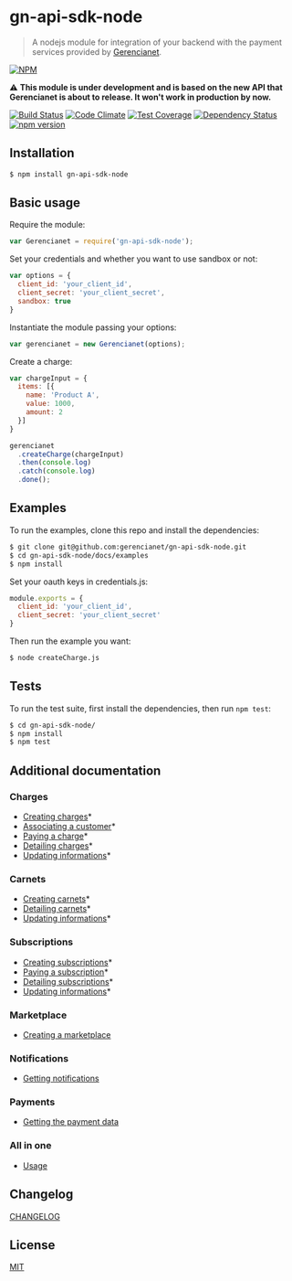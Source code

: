 # gn-api-sdk-node

> A nodejs module for integration of your backend with the payment services
provided by [Gerencianet](http://gerencianet.com.br).

[![NPM](https://nodei.co/npm/gn-api-sdk-node.png?downloads=true&stars=true)](https://nodei.co/npm/gn-api-sdk-node/)

:warning: **This module is under development and is based on the new API that Gerencianet is about to release. It won't work in production by now.**

[![Build Status](https://travis-ci.org/gerencianet/gn-api-sdk-node.svg)](https://travis-ci.org/gerencianet/gn-api-sdk-node)
[![Code Climate](https://codeclimate.com/github/gerencianet/gn-api-sdk-node/badges/gpa.svg)](https://codeclimate.com/github/gerencianet/gn-api-sdk-node)
[![Test Coverage](https://codeclimate.com/github/gerencianet/gn-api-sdk-node/badges/coverage.svg)](https://codeclimate.com/github/gerencianet/gn-api-sdk-node/coverage)
[![Dependency Status](https://david-dm.org/gerencianet/gn-api-sdk-node.svg)](https://david-dm.org/gerencianet/gn-api-sdk-node)
[![npm version](https://badge.fury.io/js/gn-api-sdk-node.svg)](http://badge.fury.io/js/gn-api-sdk-node)


## Installation

```bash
$ npm install gn-api-sdk-node
```

## Basic usage

Require the module:

```js
var Gerencianet = require('gn-api-sdk-node');
```

Set your credentials and whether you want to use sandbox or not:

```js
var options = {
  client_id: 'your_client_id',
  client_secret: 'your_client_secret',
  sandbox: true
}
```

Instantiate the module passing your options:

```js
var gerencianet = new Gerencianet(options);
```

Create a charge:

```js
var chargeInput = {
  items: [{
    name: 'Product A',
    value: 1000,
    amount: 2
  }]
}

gerencianet
  .createCharge(chargeInput)
  .then(console.log)
  .catch(console.log)
  .done();
```

## Examples

To run the examples, clone this repo and install the dependencies:

```bash
$ git clone git@github.com:gerencianet/gn-api-sdk-node.git
$ cd gn-api-sdk-node/docs/examples
$ npm install
```

Set your oauth keys in credentials.js:

```js
module.exports = {
  client_id: 'your_client_id',
  client_secret: 'your_client_secret'
}
```

Then run the example you want:

```bash
$ node createCharge.js
```

## Tests

To run the test suite, first install the dependencies, then run `npm test`:

```bash
$ cd gn-api-sdk-node/
$ npm install
$ npm test
```

## Additional documentation

### Charges

- [Creating charges](https://github.com/gerencianet/gn-api-sdk-node/tree/master/docs/charges.md)*
- [Associating a customer](https://github.com/gerencianet/gn-api-sdk-node/tree/master/docs/associate-customer.md)*
- [Paying a charge](https://github.com/gerencianet/gn-api-sdk-node/tree/master/docs/charge-payment.md)*
- [Detailing charges](https://github.com/gerencianet/gn-api-sdk-node/tree/master/docs/charge-detailing.md)*
- [Updating informations](https://github.com/gerencianet/gn-api-sdk-node/tree/master/docs/charge-update.md)*

### Carnets

- [Creating carnets](https://github.com/gerencianet/gn-api-sdk-node/tree/master/docs/carnets.md)*
- [Detailing carnets](https://github.com/gerencianet/gn-api-sdk-node/tree/master/docs/carnets-detailing.md)*
- [Updating informations](https://github.com/gerencianet/gn-api-sdk-node/tree/master/docs/carnet-update.md)*

### Subscriptions

- [Creating subscriptions](https://github.com/gerencianet/gn-api-sdk-node/tree/master/docs/subscriptions.md)*
- [Paying a subscription](https://github.com/gerencianet/gn-api-sdk-node/tree/master/docs/subscription-payment.md)*
- [Detailing subscriptions](https://github.com/gerencianet/gn-api-sdk-node/tree/master/docs/subscription-detailing.md)*
- [Updating informations](https://github.com/gerencianet/gn-api-sdk-node/tree/master/docs/subscription-update.md)*

### Marketplace

- [Creating a marketplace](https://github.com/gerencianet/gn-api-sdk-node/tree/master/docs/charge-with-marketplace.md)

### Notifications

- [Getting notifications](https://github.com/gerencianet/gn-api-sdk-node/tree/master/docs/notifications.md)

### Payments

- [Getting the payment data](https://github.com/gerencianet/gn-api-sdk-node/tree/master/docs/payment-data.md)

### All in one

- [Usage](https://github.com/gerencianet/gn-api-sdk-node/tree/master/docs/all-in-one.md)

## Changelog

[CHANGELOG](https://github.com/gerencianet/gn-api-sdk-node/tree/master/CHANGELOG.md)

## License

[MIT](LICENSE)
